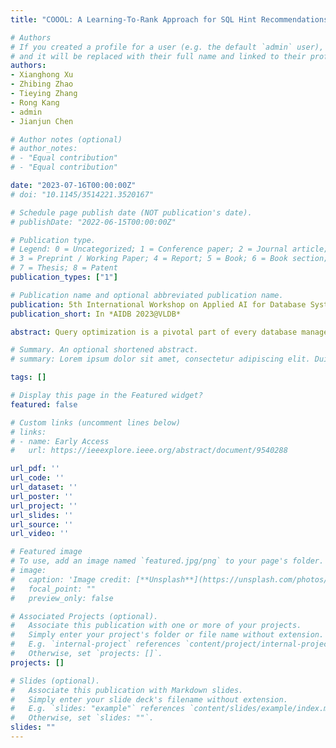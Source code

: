 ```yaml
---
title: "COOOL: A Learning-To-Rank Approach for SQL Hint Recommendations "

# Authors
# If you created a profile for a user (e.g. the default `admin` user), write the username (folder name) here 
# and it will be replaced with their full name and linked to their profile.
authors:
- Xianghong Xu
- Zhibing Zhao
- Tieying Zhang
- Rong Kang
- admin
- Jianjun Chen

# Author notes (optional)
# author_notes:
# - "Equal contribution"
# - "Equal contribution"

date: "2023-07-16T00:00:00Z"
# doi: "10.1145/3514221.3520167"

# Schedule page publish date (NOT publication's date).
# publishDate: "2022-06-15T00:00:00Z"

# Publication type.
# Legend: 0 = Uncategorized; 1 = Conference paper; 2 = Journal article;
# 3 = Preprint / Working Paper; 4 = Report; 5 = Book; 6 = Book section;
# 7 = Thesis; 8 = Patent
publication_types: ["1"]

# Publication name and optional abbreviated publication name.
publication: 5th International Workshop on Applied AI for Database Systems and Applications @ VLDB
publication_short: In *AIDB 2023@VLDB*

abstract: Query optimization is a pivotal part of every database management system (DBMS) since it determines the efficiency of query execution. Numerous works have introduced Machine Learning (ML) techniques to this field, but few of them are proven practical due to long training time, lack of interpretability, and integration cost. A recent study provides a practical method to optimize queries by recommending per-query hints but it suffers from two inherited problems. First, it follows the regression framework to predict the absolute latency of each query plan, which is very challenging because the latencies of query plans for a certain query may span multiple orders of magnitude. Second, it requires training a model for each dataset, which restricts the application of the trained models in practice. In this paper, we propose COOOL to predict Cost Orders of query plans to cOOperate with DBMS by Learning-To-Rank. Instead of estimating absolute costs, COOOL uses ranking-based approaches to compute relative ranking scores of the costs of query plans. We show that COOOL is theoretically valid to distinguish between better and worse query plans. We implement COOOL on PostgreSQL, and extensive experiments on join-order-benchmark and TPC-H data demonstrate that COOOL outperforms PostgreSQL and state-of-the-art methods on single-dataset tasks as well as a unified model for multiple-dataset tasks. Our experiments also shed some light on why COOOL outperforms regression approaches from the representation learning perspective, which may guide future research.

# Summary. An optional shortened abstract.
# summary: Lorem ipsum dolor sit amet, consectetur adipiscing elit. Duis posuere tellus ac convallis placerat. Proin tincidunt magna sed ex sollicitudin condimentum.

tags: []

# Display this page in the Featured widget?
featured: false

# Custom links (uncomment lines below)
# links:
# - name: Early Access
#   url: https://ieeexplore.ieee.org/abstract/document/9540288

url_pdf: ''
url_code: ''
url_dataset: ''
url_poster: ''
url_project: ''
url_slides: ''
url_source: ''
url_video: ''

# Featured image
# To use, add an image named `featured.jpg/png` to your page's folder. 
# image:
#   caption: 'Image credit: [**Unsplash**](https://unsplash.com/photos/pLCdAaMFLTE)'
#   focal_point: ""
#   preview_only: false

# Associated Projects (optional).
#   Associate this publication with one or more of your projects.
#   Simply enter your project's folder or file name without extension.
#   E.g. `internal-project` references `content/project/internal-project/index.md`.
#   Otherwise, set `projects: []`.
projects: []

# Slides (optional).
#   Associate this publication with Markdown slides.
#   Simply enter your slide deck's filename without extension.
#   E.g. `slides: "example"` references `content/slides/example/index.md`.
#   Otherwise, set `slides: ""`.
slides: ""
---
```


<!-- {{% callout note %}}
Click the *Cite* button above to demo the feature to enable visitors to import publication metadata into their reference management software.
{{% /callout %}}

{{% callout note %}}
Create your slides in Markdown - click the *Slides* button to check out the example.
{{% /callout %}}

Supplementary notes can be added here, including [code, math, and images](https://wowchemy.com/docs/writing-markdown-latex/). -->

